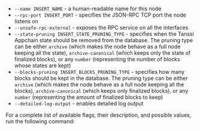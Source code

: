 - `--name INSERT_NAME` - a human-readable name for this node
- `--rpc-port INSERT_PORT` - specifies the JSON-RPC TCP port the node listens on
- `--unsafe-rpc-external` - exposes the RPC service on all the interfaces
- `--state-pruning INSERT_STATE_PRUNING_TYPE` - specifies when the Tanssi Appchain state should be removed from the database. The pruning type can be either `archive` (which makes the node behave as a full node keeping all the state), `archive-canonical` (which keeps only the state of finalized blocks), or any `number` (representing the number of blocks whose states are kept)
- `--blocks-pruning INSERT_BLOCKS_PRUNING_TYPE` - specifies how many blocks should be kept in the database. The pruning type can be either `archive` (which makes the node behave as a full node keeping all the blocks), `archive-canonical` (which keeps only finalized blocks), or any `number` (representing the amount of finalized blocks to keep)
- `--detailed-log-output` - enables detailed log output

For a complete list of available flags, their description, and possible values, run the following command: